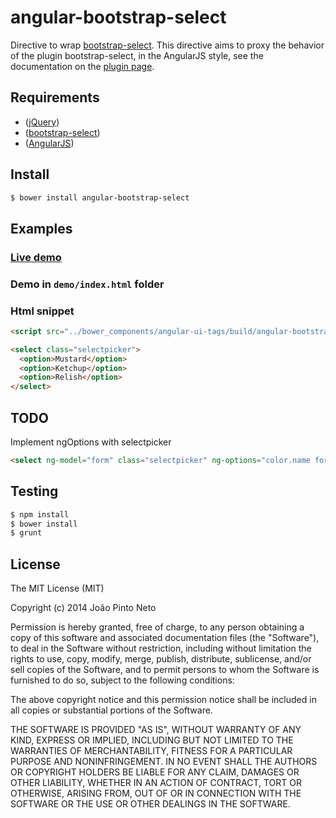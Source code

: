 angular-bootstrap-select
========================

Directive to wrap [bootstrap-select](http://silviomoreto.github.io/bootstrap-select/). This directive aims to proxy the behavior of the plugin bootstrap-select, in the AngularJS style, see the documentation on the [plugin page](http://silviomoreto.github.io/bootstrap-select/).

## Requirements
- ([jQuery](http://jquery.com/))
- ([bootstrap-select](http://silviomoreto.github.io/bootstrap-select/))
- ([AngularJS](http://angularjs.org/))

## Install

```bash
$ bower install angular-bootstrap-select
```

## Examples

### [Live demo](http://joaoneto.github.io/angular-bootstrap-select/)

### Demo in `demo/index.html` folder

### Html snippet

```html
<script src="../bower_components/angular-ui-tags/build/angular-bootstrap-select.min.js"></script>

<select class="selectpicker">
  <option>Mustard</option>
  <option>Ketchup</option>
  <option>Relish</option>
</select>
```

## TODO

Implement ngOptions with selectpicker
```html
<select ng-model="form" class="selectpicker" ng-options="color.name for color in colors"></select>
```

## Testing

```bash
$ npm install
$ bower install
$ grunt
```

## License
The MIT License (MIT)

Copyright (c) 2014 João Pinto Neto

Permission is hereby granted, free of charge, to any person obtaining a copy
of this software and associated documentation files (the "Software"), to deal
in the Software without restriction, including without limitation the rights
to use, copy, modify, merge, publish, distribute, sublicense, and/or sell
copies of the Software, and to permit persons to whom the Software is
furnished to do so, subject to the following conditions:

The above copyright notice and this permission notice shall be included in
all copies or substantial portions of the Software.

THE SOFTWARE IS PROVIDED "AS IS", WITHOUT WARRANTY OF ANY KIND, EXPRESS OR
IMPLIED, INCLUDING BUT NOT LIMITED TO THE WARRANTIES OF MERCHANTABILITY,
FITNESS FOR A PARTICULAR PURPOSE AND NONINFRINGEMENT. IN NO EVENT SHALL THE
AUTHORS OR COPYRIGHT HOLDERS BE LIABLE FOR ANY CLAIM, DAMAGES OR OTHER
LIABILITY, WHETHER IN AN ACTION OF CONTRACT, TORT OR OTHERWISE, ARISING FROM,
OUT OF OR IN CONNECTION WITH THE SOFTWARE OR THE USE OR OTHER DEALINGS IN
THE SOFTWARE.
